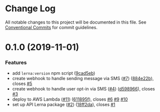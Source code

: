 # Change Log

All notable changes to this project will be documented in this file.
See [Conventional Commits](https://conventionalcommits.org) for commit guidelines.

# 0.1.0 (2019-11-01)


### Features

* add `lerna:version` npm script ([9cad5eb](https://github.com/tinker-hub/patxt/commit/9cad5eb8ed99978d7fa6fa75230c8447696f5f5d))
* create webhook to handle sending message via SMS ([#7](https://github.com/tinker-hub/patxt/issues/7)) ([884e22b](https://github.com/tinker-hub/patxt/commit/884e22bf5a9111adac0c7af112727613ec42a38d)), closes [#5](https://github.com/tinker-hub/patxt/issues/5)
* create webhook to handle user opt-in via SMS ([#4](https://github.com/tinker-hub/patxt/issues/4)) ([d598966](https://github.com/tinker-hub/patxt/commit/d59896602190f5d4d643f6c31ae05972a83327dd)), closes [#3](https://github.com/tinker-hub/patxt/issues/3)
* deploy to AWS Lambda ([#11](https://github.com/tinker-hub/patxt/issues/11)) ([611895f](https://github.com/tinker-hub/patxt/commit/611895fd5c692e5592c2803c0738cadea8209c53)), closes [#6](https://github.com/tinker-hub/patxt/issues/6) [#9](https://github.com/tinker-hub/patxt/issues/9) [#10](https://github.com/tinker-hub/patxt/issues/10)
* set up API Lerna package ([#2](https://github.com/tinker-hub/patxt/issues/2)) ([18ff2da](https://github.com/tinker-hub/patxt/commit/18ff2da4b411e8e17ac4cba42057a2e7ef3091a6)), closes [#1](https://github.com/tinker-hub/patxt/issues/1)
